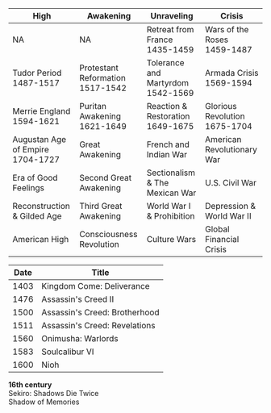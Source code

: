 |High|Awakening|Unraveling|Crisis|
|---|---|---|---|
NA | NA | Retreat from France<br/>1435-1459 | Wars of the Roses<br/>1459-1487
Tudor Period<br/>1487-1517 | Protestant Reformation<br/>1517-1542 | Tolerance and Martyrdom<br/>1542-1569 | Armada Crisis<br/>1569-1594
Merrie England<br/>1594-1621 | Puritan Awakening<br/>1621-1649 | Reaction & Restoration<br/>1649-1675 | Glorious Revolution<br/>1675-1704
Augustan Age of Empire<br/>1704-1727 | Great Awakening | French and Indian War | American Revolutionary War 
Era of Good Feelings | Second Great Awakening | Sectionalism & The Mexican War | U.S. Civil War 
Reconstruction & Gilded Age | Third Great Awakening | World War I & Prohibition | Depression & World War II 
American High | Consciousness Revolution | Culture Wars | Global Financial Crisis 

|Date|Title|
|---|---|
1403 | Kingdom Come: Deliverance
1476 | Assassin's Creed II
1500 | Assassin's Creed: Brotherhood 
1511 | Assassin's Creed: Revelations
1560 | Onimusha: Warlords 
1583 | Soulcalibur VI 
1600 | Nioh 





**16th century**<br/>Sekiro: Shadows Die Twice <br/>Shadow of Memories 
